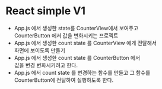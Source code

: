 # React simple V1

- App.js 에서 생성한 state를 CounterView에서 보여주고  
  CounterButton 에서 값을 변화시키는 프로젝트
- App.js 에서 생성한 count state 를 CounterView 에게 전달해서  
  화면에 보이도록 만들기
- App.js 에서 생성한 count state 를 CounterButton 에서  
  값을 변경 변화시키려고 한다.
- App.js 에서 count state 를 변경하는 함수를 만들고 그 함수를  
  CounterButton에 전달하여 실행하도록 한다.
